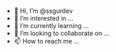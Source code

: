 - 👋 Hi, I’m @ssgurdev
- 👀 I’m interested in ...
- 🌱 I’m currently learning ...
- 💞️ I’m looking to collaborate on ...
- 📫 How to reach me ...

<!---
ssgurdev/ssgurdev is a ✨ special ✨ repository because its `README.md` (this file) appears on your GitHub profile.
You can click the Preview link to take a look at your changes.
--->
